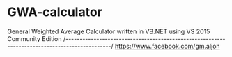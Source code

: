 # GWA-calculator
General Weighted Average Calculator written in VB.NET using VS 2015 Community Edition
/----------------------------------------------------------------------------------------------/
https://www.facebook.com/gm.aljon
